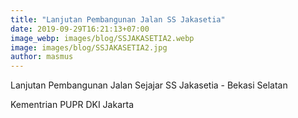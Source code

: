 ```yaml
---
title: "Lanjutan Pembangunan Jalan SS Jakasetia"
date: 2019-09-29T16:21:13+07:00
image_webp: images/blog/SSJAKASETIA2.webp
image: images/blog/SSJAKASETIA2.jpg
author: masmus
---
```

Lanjutan Pembangunan Jalan Sejajar SS Jakasetia - Bekasi Selatan

Kementrian PUPR DKI Jakarta
